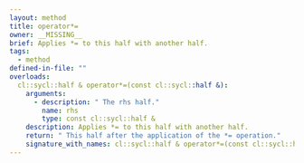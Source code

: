 ```yaml
---
layout: method
title: operator*=
owner: __MISSING__
brief: Applies *= to this half with another half.
tags:
  - method
defined-in-file: ""
overloads:
  cl::sycl::half & operator*=(const cl::sycl::half &):
    arguments:
      - description: " The rhs half."
        name: rhs
        type: const cl::sycl::half &
    description: Applies *= to this half with another half.
    return: " This half after the application of the *= operation."
    signature_with_names: cl::sycl::half & operator*=(const cl::sycl::half & rhs)
---
```

